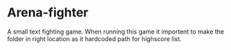 # Arena-fighter
A small text fighting game.
When running this game it importent to make the folder in right location as it hardcoded path for highscore list.
